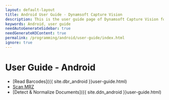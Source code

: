 ```yaml
---
layout: default-layout
title: Android User Guide - Dynamsoft Capture Vision
description: This is the user guide page of Dynamsoft Capture Vision for Android Edition.
keywords: Android, user guide
needAutoGenerateSidebar: true
needGenerateH3Content: true
permalink: /programming/android/user-guide/index.html
ignore: true
---
```


# User Guide - Android

- [Read Barcodes]({{ site.dbr_android }}user-guide.html)
- [Scan MRZ](/mrz-scanner/docs/mobile/programming/android/user-guide/index.html)
- [Detect & Normalize Documents]({{ site.ddn_android }}user-guide.html)
